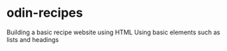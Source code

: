 # odin-recipes
Building a basic recipe website using HTML
Using basic elements such as lists and headings
